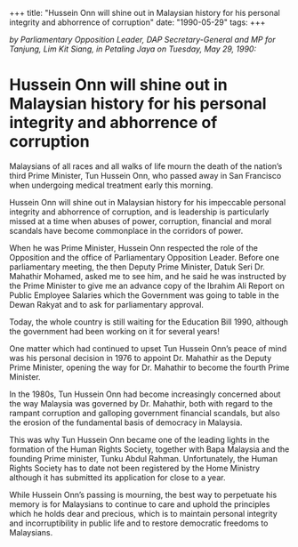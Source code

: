 +++ 
title: "Hussein Onn will shine out in Malaysian history for his personal integrity and abhorrence of corruption"
date: "1990-05-29"
tags:
+++

_by Parliamentary Opposition Leader, DAP Secretary-General and MP for Tanjung, Lim Kit Siang, in Petaling Jaya on Tuesday, May 29, 1990:_

# Hussein Onn will shine out in Malaysian history for his personal integrity and abhorrence of corruption

Malaysians of all races and all walks of life mourn the death of the nation’s third Prime Minister, Tun Hussein Onn, who passed away in San Francisco when undergoing medical treatment early this morning.</u>

Hussein Onn will shine out in Malaysian history for his impeccable personal integrity and abhorrence of corruption, and is leadership is particularly missed at a time when abuses of power, corruption, financial and moral scandals have become commonplace in the corridors of power.

When he was Prime Minister, Hussein Onn respected the role of the Opposition and the office of Parliamentary Opposition Leader. Before one parliamentary meeting, the then Deputy Prime Minister, Datuk Seri Dr. Mahathir Mohamed, asked me to see him, and he said he was instructed by the Prime Minister to give me an advance copy of the Ibrahim Ali Report on Public Employee Salaries which the Government was going to table in the Dewan Rakyat and to ask for parliamentary approval.

Today, the whole country is still waiting for the Education Bill 1990, although the government had been working on it for several years!

One matter which had continued to upset Tun Hussein Onn’s peace of mind was his personal decision in 1976 to appoint Dr. Mahathir as the Deputy Prime Minister, opening the way for Dr. Mahathir to become the fourth Prime Minister.

In the 1980s, Tun Hussein Onn had become increasingly concerned about the way Malaysia was governed by Dr. Mahathir, both with regard to the rampant corruption and galloping government financial scandals, but also the erosion of the fundamental basis of democracy in Malaysia.

This was why Tun Hussein Onn became one of the leading lights in the formation of the Human Rights Society, together with Bapa Malaysia and the founding Prime minister, Tunku Abdul Rahman. Unfortunately, the Human Rights Society has to date not been registered by the Home Ministry although it has submitted its application for close to a year.

While Hussein Onn’s passing is mourning, the best way to perpetuate his memory is for Malaysians to continue to care and uphold the principles which he holds dear and precious, which is to maintain personal integrity and incorruptibility in public life and to restore democratic freedoms to Malaysians.
 
